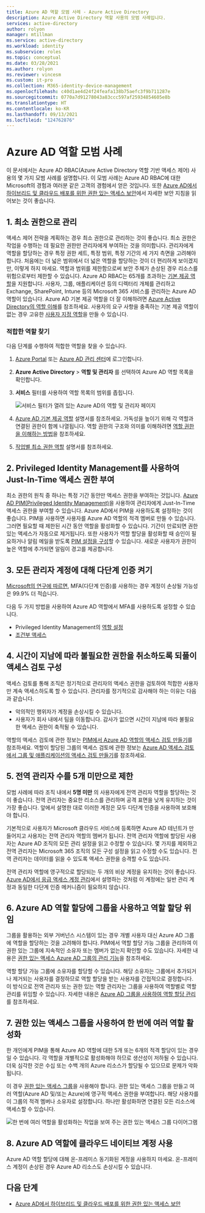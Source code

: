 ```yaml
---
title: Azure AD 역할 모범 사례 - Azure Active Directory
description: Azure Active Directory 역할 사용의 모범 사례입니다.
services: active-directory
author: rolyon
manager: mtillman
ms.service: active-directory
ms.workload: identity
ms.subservice: roles
ms.topic: conceptual
ms.date: 03/28/2021
ms.author: rolyon
ms.reviewer: vincesm
ms.custom: it-pro
ms.collection: M365-identity-device-management
ms.openlocfilehash: c40d1ae4d24f24feafa138b75aefc3f9b711287e
ms.sourcegitcommit: 0770a7d91278043a83ccc597af25934854605e8b
ms.translationtype: HT
ms.contentlocale: ko-KR
ms.lasthandoff: 09/13/2021
ms.locfileid: "124762876"
---
```

# <a name="best-practices-for-azure-ad-roles"></a>Azure AD 역할 모범 사례

이 문서에서는 Azure AD RBAC(Azure Active Directory 역할 기반 액세스 제어) 사용의 몇 가지 모범 사례를 설명합니다. 이 모범 사례는 Azure AD RBAC에 대한 Microsoft의 경험과 여러분 같은 고객의 경험에서 얻은 것입니다. 또한 [Azure AD에서 하이브리드 및 클라우드 배포를 위한 권한 있는 액세스 보안](security-planning.md)에서 자세한 보안 지침을 읽어보는 것이 좋습니다.

## <a name="1-manage-to-least-privilege"></a>1. 최소 권한으로 관리

액세스 제어 전략을 계획하는 경우 최소 권한으로 관리하는 것이 좋습니다. 최소 권한은 작업을 수행하는 데 필요한 권한만 관리자에게 부여하는 것을 의미합니다. 관리자에게 역할을 할당하는 경우 특정 권한 세트, 특정 범위, 특정 기간의 세 가지 측면을 고려해야 합니다. 처음에는 더 넓은 범위에서 더 넓은 역할을 할당하는 것이 더 편리하게 보이겠지만, 이렇게 하지 마세요. 역할과 범위를 제한함으로써 보안 주체가 손상된 경우 리소스를 위험으로부터 제한할 수 있습니다. Azure AD RBAC는 65개를 초과하는 [기본 제공 역할](permissions-reference.md)을 지원합니다. 사용자, 그룹, 애플리케이션 등의 디렉터리 개체를 관리하고 Exchange, SharePoint, Intune 등의 Microsoft 365 서비스를 관리하는 Azure AD 역할이 있습니다. Azure AD 기본 제공 역할을 더 잘 이해하려면 [Azure Active Directory의 역할 이해](concept-understand-roles.md)를 참조하세요. 사용자의 요구 사항을 충족하는 기본 제공 역할이 없는 경우 고유한 [사용자 지정 역할](custom-create.md)을 만들 수 있습니다.  
 
### <a name="finding-the-right-roles"></a>적합한 역할 찾기

다음 단계를 수행하여 적합한 역할을 찾을 수 있습니다.

1. [Azure Portal](https://portal.azure.com) 또는 [Azure AD 관리 센터](https://aad.portal.azure.com)에 로그인합니다.

1. **Azure Active Directory** > **역할 및 관리자** 를 선택하여 Azure AD 역할 목록을 확인합니다.

1. **서비스** 필터를 사용하여 역할 목록의 범위를 좁힙니다.

    ![서비스 필터가 열려 있는 Azure AD의 역할 및 관리자 페이지](./media/best-practices/roles-administrators.png)

1. [Azure AD 기본 제공 역할](permissions-reference.md) 설명서를 참조하세요. 가독성을 높이기 위해 각 역할과 연결된 권한이 함께 나열됩니다. 역할 권한의 구조와 의미를 이해하려면 [역할 권한을 이해하는 방법](permissions-reference.md#how-to-understand-role-permissions)을 참조하세요.

1. [작업별 최소 권한 역할](delegate-by-task.md) 설명서를 참조하세요.

## <a name="2-use-privileged-identity-management-to-grant-just-in-time-access"></a>2. Privileged Identity Management를 사용하여 Just-In-Time 액세스 권한 부여

최소 권한의 원칙 중 하나는 특정 기간 동안만 액세스 권한을 부여하는 것입니다. [Azure AD PIM(Privileged Identity Management)](../privileged-identity-management/pim-configure.md)을 사용하여 관리자에게 Just-In-Time 액세스 권한을 부여할 수 있습니다. Azure AD에서 PIM을 사용하도록 설정하는 것이 좋습니다. PIM을 사용하면 사용자를 Azure AD 역할의 적격 멤버로 만들 수 있습니다. 그러면 필요할 때 제한된 시간 동안 역할을 활성화할 수 있습니다. 기간이 만료되면 권한 있는 액세스가 자동으로 제거됩니다. 또한 사용자가 역할 할당을 활성화할 때 승인이 필요하거나 알림 메일을 받도록 [PIM 설정을 구성](../privileged-identity-management/pim-how-to-change-default-settings.md)할 수 있습니다. 새로운 사용자가 권한이 높은 역할에 추가되면 알림이 경고를 제공합니다. 

## <a name="3-turn-on-multi-factor-authentication-for-all-your-administrator-accounts"></a>3. 모든 관리자 계정에 대해 다단계 인증 켜기

[Microsoft의 연구에 따르면](https://techcommunity.microsoft.com/t5/azure-active-directory-identity/your-pa-word-doesn-t-matter/ba-p/731984), MFA(다단계 인증)를 사용하는 경우 계정이 손상될 가능성은 99.9% 더 적습니다. 
 
다음 두 가지 방법을 사용하여 Azure AD 역할에서 MFA를 사용하도록 설정할 수 있습니다.
- Privileged Identity Management의 [역할 설정](../privileged-identity-management/pim-how-to-change-default-settings.md)
- [조건부 액세스](../conditional-access/howto-conditional-access-policy-admin-mfa.md)

## <a name="4-configure-recurring-access-reviews-to-revoke-unneeded-permissions-over-time"></a>4. 시간이 지남에 따라 불필요한 권한을 취소하도록 되풀이 액세스 검토 구성

액세스 검토를 통해 조직은 정기적으로 관리자의 액세스 권한을 검토하여 적합한 사용자만 계속 액세스하도록 할 수 있습니다. 관리자를 정기적으로 감사해야 하는 이유는 다음과 같습니다.
- 악의적인 행위자가 계정을 손상시킬 수 있습니다.
- 사용자가 회사 내에서 팀을 이동합니다. 감사가 없으면 시간이 지남에 따라 불필요한 액세스 권한이 축적될 수 있습니다.
 
역할의 액세스 검토에 관한 정보는 [PIM에서 Azure AD 역할의 액세스 검토 만들기](../privileged-identity-management/pim-create-azure-ad-roles-and-resource-roles-review.md)를 참조하세요. 역할이 할당된 그룹의 액세스 검토에 관한 정보는 [Azure AD 액세스 검토에서 그룹 및 애플리케이션의 액세스 검토 만들기](../governance/create-access-review.md)를 참조하세요.

## <a name="5-limit-the-number-of-global-administrators-to-less-than-5"></a>5. 전역 관리자 수를 5개 미만으로 제한

모범 사례에 따라 조직 내에서 **5명 미만** 의 사용자에게 전역 관리자 역할을 할당하는 것이 좋습니다. 전역 관리자는 중요한 리소스를 관리하며 공격 표면을 낮게 유지하는 것이 가장 좋습니다. 앞에서 설명한 대로 이러한 계정은 모두 다단계 인증을 사용하여 보호해야 합니다.

기본적으로 사용자가 Microsoft 클라우드 서비스에 등록하면 Azure AD 테넌트가 만들어지고 사용자는 전역 관리자 역할의 멤버가 됩니다. 전역 관리자 역할에 할당된 사용자는 Azure AD 조직의 모든 관리 설정을 읽고 수정할 수 있습니다. 몇 가지를 제외하고 전역 관리자는 Microsoft 365 조직의 모든 구성 설정을 읽고 수정할 수도 있습니다. 전역 관리자는 데이터를 읽을 수 있도록 액세스 권한을 승격할 수도 있습니다.

전역 관리자 역할에 영구적으로 할당되는 두 개의 비상 계정을 유지하는 것이 좋습니다. [Azure AD에서 응급 액세스 계정 관리](../roles/security-emergency-access.md)에서 설명하는 것처럼 이 계정에는 일반 관리 계정과 동일한 다단계 인증 메커니즘이 필요하지 않습니다. 

## <a name="6-use-groups-for-azure-ad-role-assignments-and-delegate-the-role-assignment"></a>6. Azure AD 역할 할당에 그룹을 사용하고 역할 할당 위임

그룹을 활용하는 외부 거버넌스 시스템이 있는 경우 개별 사용자 대신 Azure AD 그룹에 역할을 할당하는 것을 고려해야 합니다. PIM에서 역할 할당 가능 그룹을 관리하여 이 권한 있는 그룹에 지속적인 소유자 또는 멤버가 없는지 확인할 수도 있습니다. 자세한 내용은 [권한 있는 액세스 Azure AD 그룹의 관리 기능](../privileged-identity-management/groups-features.md)을 참조하세요.

역할 할당 가능 그룹에 소유자를 할당할 수 있습니다. 해당 소유자는 그룹에서 추가되거나 제거되는 사용자를 결정하므로 역할 할당을 받는 사용자를 간접적으로 결정합니다. 이 방식으로 전역 관리자 또는 권한 있는 역할 관리자는 그룹을 사용하여 역할별로 역할 관리를 위임할 수 있습니다. 자세한 내용은 [Azure AD 그룹을 사용하여 역할 할당 관리](groups-concept.md)를 참조하세요.

## <a name="7-activate-multiple-roles-at-once-using-privileged-access-groups"></a>7. 권한 있는 액세스 그룹을 사용하여 한 번에 여러 역할 활성화

한 개인에게 PIM을 통해 Azure AD 역할에 대한 5개 또는 6개의 적격 할당이 있는 경우일 수 있습니다. 각 역할을 개별적으로 활성화해야 하므로 생산성이 저하될 수 있습니다. 더욱 심각한 것은 수십 또는 수백 개의 Azure 리소스가 할당될 수 있으므로 문제가 악화됩니다.
 
이 경우 [권한 있는 액세스 그룹](../privileged-identity-management/groups-features.md)을 사용해야 합니다. 권한 있는 액세스 그룹을 만들고 여러 역할(Azure AD 및/또는 Azure)에 영구적 액세스 권한을 부여합니다. 해당 사용자를 이 그룹의 적격 멤버나 소유자로 설정합니다. 하나만 활성화하면 연결된 모든 리소스에 액세스할 수 있습니다.

![한 번에 여러 역할을 활성화하는 작업을 보여 주는 권한 있는 액세스 그룹 다이어그램](./media/best-practices/privileged-access-group.png)

## <a name="8-use-cloud-native-accounts-for-azure-ad-roles"></a>8. Azure AD 역할에 클라우드 네이티브 계정 사용

Azure AD 역할 할당에 대해 온-프레미스 동기화된 계정을 사용하지 마세요. 온-프레미스 계정이 손상된 경우 Azure AD 리소스도 손상시킬 수 있습니다.

## <a name="next-steps"></a>다음 단계

- [Azure AD에서 하이브리드 및 클라우드 배포를 위한 권한 있는 액세스 보안](security-planning.md)